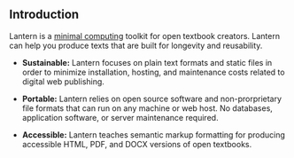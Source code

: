 ## Introduction

Lantern is a [minimal computing](https://go-dh.github.io/mincomp/about/) toolkit for open textbook creators. Lantern can help you produce texts that are built for longevity and reusability.

- **Sustainable:** Lantern focuses on plain text formats and static files in order to minimize installation, hosting, and maintenance costs related to digital web publishing.

- **Portable:** Lantern relies on open source software and non-prorprietary file formats that can run on any machine or web host. No databases, application software, or server maintenance required. 

- **Accessible:** Lantern teaches semantic markup formatting for producing accessible HTML, PDF, and DOCX versions of open textbooks. 